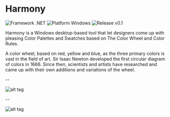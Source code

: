 # Harmony

![Framework .NET](https://img.shields.io/badge/framework-.NET-brightgreen.svg) ![Platform Windows](https://img.shields.io/badge/platform-Windows-lightgrey.svg) ![Release v0.1](https://img.shields.io/badge/release-v0.1-orange.svg)

Harmony is a Windows desktop-based tool that let designers come up with pleasing Color Palettes and Swatches based on The Color Wheel and Color Rules.

A color wheel, based on red, yellow and blue, as the three primary colors is vast in the field of art. Sir Isaac Newton developed the first circular diagram of colors in 1666. Since then, scientists and artists have researched and came up with their own additions and variations of the wheel.

--

![alt tag](https://dl.dropboxusercontent.com/u/82965971/HarmonyMockup.jpg)

--

![alt tag](https://dl.dropboxusercontent.com/u/82965971/HarmonyUI.png)
